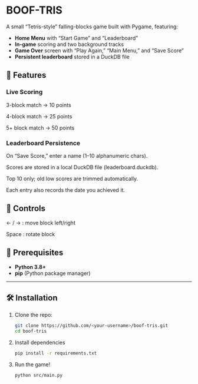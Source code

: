 # BOOF-TRIS

A small “Tetris-style” falling-blocks game built with Pygame, featuring:

- **Home Menu** with “Start Game” and “Leaderboard”  
- **In-game** scoring and two background tracks  
- **Game Over** screen with “Play Again,” “Main Menu,” and “Save Score”  
- **Persistent leaderboard** stored in a DuckDB file

## 🎯 Features
### Live Scoring

3-block match → 10 points

4-block match → 25 points

5+ block match → 50 points

### Leaderboard Persistence

On “Save Score,” enter a name (1–10 alphanumeric chars).

Scores are stored in a local DuckDB file (leaderboard.duckdb).

Top 10 only; old low scores are trimmed automatically.

Each entry also records the date you achieved it.

## 🚀 Controls
← / → : move block left/right

Space : rotate block


## 🔧 Prerequisites

- **Python 3.8+**  
- **pip** (Python package manager)

---

## 🛠️ Installation

1. Clone the repo:
   ```bash
   git clone https://github.com/<your-username>/boof-tris.git
   cd boof-tris

2. Install dependencies
    ```bash
    pip install -r requirements.txt

3. Run the game!
    ```bash
    python src/main.py



